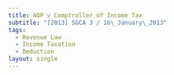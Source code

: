 ```yaml
---
title: AQP v Comptroller of Income Tax
subtitle: "[2013] SGCA 3 / 16\_January\_2013"
tags:
  - Revenue Law
  - Income Taxation
  - Deduction
layout: single
---
```


